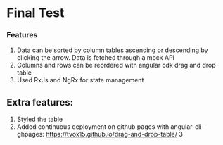 # Final Test

### Features
1. Data can be sorted by column tables ascending or descending by clicking the arrow. Data is fetched through a mock API
2. Columns and rows can be reordered with angular cdk drag and drop table
3. Used RxJs and NgRx for state management

## Extra features:
1. Styled the table
2. Added continuous deployment on github pages with angular-cli-ghpages: https://tvox15.github.io/drag-and-drop-table/
3
